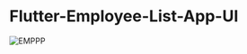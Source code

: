 # Flutter-Employee-List-App-UI

![EMPPP](https://user-images.githubusercontent.com/20543298/55688645-915be600-599c-11e9-8c0c-65808ae4e739.PNG)
